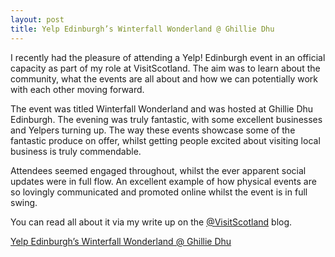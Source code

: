 ```yaml
---
layout: post
title: Yelp Edinburgh’s Winterfall Wonderland @ Ghillie Dhu
---
```

I recently had the pleasure of attending a Yelp! Edinburgh event in an official capacity as part of my role at VisitScotland. The aim was to learn about the community, what the events are all about and how we can potentially work with each other moving forward.

The event was titled Winterfall Wonderland and was hosted at Ghillie Dhu Edinburgh. The evening was truly fantastic, with some excellent businesses and Yelpers turning up. The way these events showcase some of the fantastic produce on offer, whilst getting people excited about visiting local business is truly commendable.

Attendees seemed engaged throughout, whilst the ever apparent social updates were in full flow. An excellent example of how physical events are so lovingly communicated and promoted online whilst the event is in full swing.

You can read all about it via my write up on the [@VisitScotland](http://twitter.com/visitscotland) blog.

[Yelp Edinburgh’s Winterfall Wonderland @ Ghillie Dhu](http://www.visitscotland.com/blog/cities/yelp-winterfall-wonderland-ghillie-dhu/)
